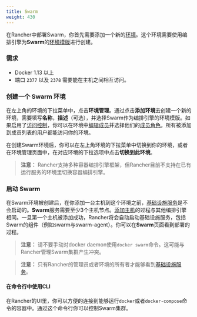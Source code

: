 ```yaml
---
title: Swarm 
weight: 430
---
```



在Rancher中部署Swarm，你首先需要添加一个新的[环境](/docs/rancher/v1.x/cn/infrastructure/environments/)。这个环境需要使用编排引擎为**Swarm**的[环境模版](/docs/rancher/v1.x/cn/infrastructure/environments/#什么是环境模版)进行创建。

### 需求
* Docker 1.13 以上
* 端口 `2377` 以及 `2378` 需要能在主机之间相互访问。

### 创建一个 Swarm 环境

在左上角的环境的下拉菜单中，点击**环境管理**。通过点击**添加环境**去创建一个新的环境，需要填写**名称**，**描述**（可选），并选择Swarm作为编排引擎的环境模版。如果启用了[访问控制](/docs/rancher/v1.x/cn/configuration/access-control/)，你可以在环境中[编辑成员](/docs/rancher/v1.x/cn/infrastructure/environments/#成员编辑)并选择他们的[成员角色](/docs/rancher/v1.x/cn/infrastructure/environments/#成员角色)。所有被添加到成员列表的用户都能访问你的环境。

在创建Swarm环境后，你可以在左上角环境的下拉菜单中切换到你的环境，或者在环境管理页面中，在对应环境的下拉选项中点击**切换到此环境**。

> **注意：** Rancher支持多种容器编排引擎框架，但Rancher目前不支持在已有运行服务的环境里切换容器编排引擎。

### 启动 Swarm

在Swarm环境被创建后，在你添加一台主机到这个环境之前，[基础设施服务](/docs/rancher/v1.x/cn/rancher-services/)是不会启动的。**Swarm**服务需要至少3个主机节点。[添加主机](/docs/rancher/v1.x/cn/infrastructure/hosts/)的过程与其他编排引擎相同。一旦第一个主机被添加成功，Rancher将会自动启动基础设施服务，包括Swarm的组件（例如swarm与swarm-agent）。你可以在**Swarm**页面看到部署的过程。

> **注意：** 请不要手动对docker daemon使用`docker swarm`命令。这可能与Rancher管理Swarm集群产生冲突。

> **注意：** 只有Rancher的管理员或者环境的所有者才能够看到[基础设施服务](/docs/rancher/v1.x/cn/rancher-services/)。

#### 在命令行中使用CLI

在Rancher的UI里，你可以方便的连接到能够运行`docker`或者`docker-compose`命令的容器中。通过这个命令行你可以控制Swarm集群。
